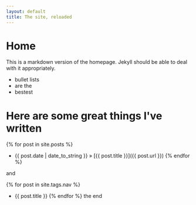 ```yaml
---
layout: default
title: The site, reloaded
---
```


# Home

This is a markdown version of the homepage. Jekyll should be able to deal with it appropriately.

* bullet lists
* are the
* bestest

# Here are some great things I've written

{% for post in site.posts %}
* {{ post.date | date_to_string }} &raquo; [{{ post.title }}]({{ post.url }})
{% endfor %}

and

{% for post in site.tags.nav %}
* {{ post.title }}
{% endfor %}
the end
